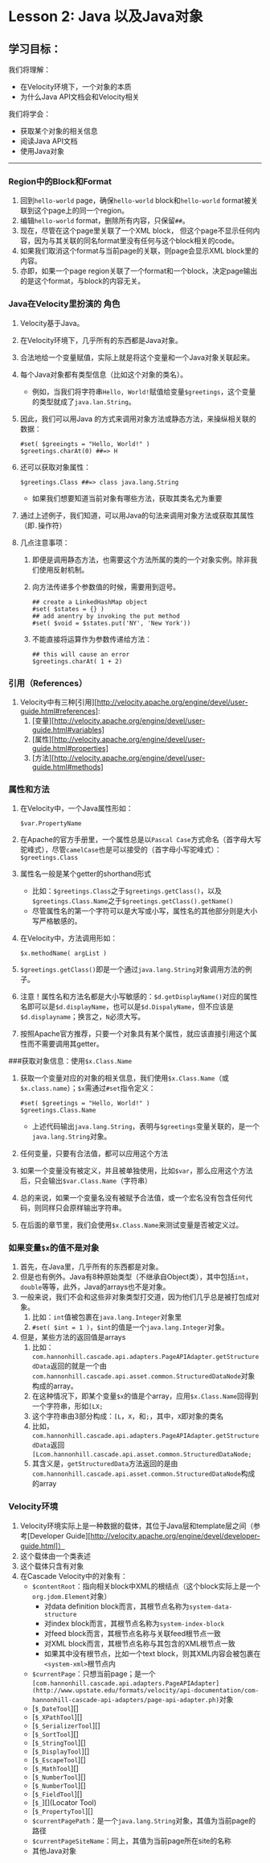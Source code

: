 # Lesson 2: Java 以及Java对象

## 学习目标：

我们将理解：

* 在Velocity环境下，一个对象的本质
* 为什么Java API文档会和Velocity相关

我们将学会：

* 获取某个对象的相关信息
* 阅读Java API文档
* 使用Java对象

-------

### Region中的Block和Format

1. 回到`hello-world` page，确保`hello-world` block和`hello-world` format被关联到这个page上的同一个region。
2. 编辑`hello-world` format，删除所有内容，只保留`##`。
3. 现在，尽管在这个page里关联了一个XML block， 但这个page不显示任何内容，因为与其关联的同名format里没有任何与这个block相关的code。
4. 如果我们取消这个format与当前page的关联，则page会显示XML block里的内容。
5. 亦即，如果一个page region关联了一个format和一个block，决定page输出的是这个format，与block的内容无关。

### Java在Velocity里扮演的 角色

1. Velocity基于Java。

2. 在Velocity环境下，几乎所有的东西都是Java对象。

3. 合法地给一个变量赋值，实际上就是将这个变量和一个Java对象关联起来。

4. 每个Java对象都有类型信息（比如这个对象的类名）。

   * 例如，当我们将字符串`Hello, World!`赋值给变量`$greetings`，这个变量的类型就成了`java.lan.String`。

5. 因此，我们可以用Java 的方式来调用对象方法或静态方法，来操纵相关联的数据：

   ```Velocity
   #set( $greeingts = "Hello, World!" )
   $greetings.charAt(0) ##=> H
   ```

6. 还可以获取对象属性：

   ```velocity
   $greetings.Class ##=> class java.lang.String
   ```

   * 如果我们想要知道当前对象有哪些方法，获取其类名尤为重要

7. 通过上述例子，我们知道，可以用Java的句法来调用对象方法或获取其属性（即`.`操作符）

8. 几点注意事项：

   1. 即便是调用静态方法，也需要这个方法所属的类的一个对象实例。除非我们使用反射机制。

   2. 向方法传递多个参数值的时候，需要用到逗号。

      ```velocity
      ## create a LinkedHashMap object
      #set( $states = {} )
      ## add anentry by invoking the put method
      #set( $void = $states.put('NY', 'New York'))
      ```

   3. 不能直接将运算作为参数传递给方法：

      ```velocity
      ## this will cause an error
      $greetings.charAt( 1 + 2)
      ```

### 引用（References）

1. Velocity中有三种[引用][http://velocity.apache.org/engine/devel/user-guide.html#references]:
   1. [变量][http://velocity.apache.org/engine/devel/user-guide.html#variables]
   2. [属性][http://velocity.apache.org/engine/devel/user-guide.html#properties]
   3. [方法][http://velocity.apache.org/engine/devel/user-guide.html#methods]

### 属性和方法

1. 在Velocity中，一个Java属性形如：

   ```velocity
   $var.PropertyName
   ```

2. 在Apache的官方手册里，一个属性总是以`Pascal Case`方式命名（首字母大写驼峰式），尽管`camelCase`也是可以接受的（首字母小写驼峰式）：`$greetings.Class`

3. 属性名一般是某个getter的shorthand形式

   * 比如：`$greetings.Class`之于`$greetings.getClass()`，以及`$greetings.Class.Name`之于`$greetings.getClass().getName()`
   * 尽管属性名的第一个字符可以是大写或小写，属性名的其他部分则是大小写严格敏感的。

4. 在Velocity中，方法调用形如：

   ```velocity
   $x.methodName( argList )
   ```

5. `$greetings.getClass()`即是一个通过`java.lang.String`对象调用方法的例子。

6. 注意！属性名和方法名都是大小写敏感的：`$d.getDisplayName()`对应的属性名即可以是`$d.displayName`，也可以是`$d.DispalyName`，但不应该是`$d.displayname`；换言之，`N`必须大写。

7. 按照Apache官方推荐，只要一个对象具有某个属性，就应该直接引用这个属性而不需要调用其getter。

###获取对象信息：使用`$x.Class.Name`

1. 获取一个变量对应的对象的相关信息，我们使用`$x.Class.Name`（或`$x.class.name`）；`$x`需通过`#set`指令定义：

   ```velocity
   #set( $greetings = "Hello, World!" )
   $greetings.Class.Name
   ```

   * 上述代码输出`java.lang.String`，表明与`$greetings`变量关联的，是一个`java.lang.String`对象。

2. 任何变量，只要有合法值，都可以应用这个方法

3. 如果一个变量没有被定义，并且被单独使用，比如`$var`，那么应用这个方法后，只会输出`$var.Class.Name`（字符串）

4. 总的来说，如果一个变量名没有被赋予合法值，或一个宏名没有包含任何代码，则同样只会原样输出字符串。

5. 在后面的章节里，我们会使用`$x.Class.Name`来测试变量是否被定义过。

### 如果变量`$x`的值不是对象

1. 首先，在Java里，几乎所有的东西都是对象。
2. 但是也有例外。Java有8种原始类型（不继承自Object类），其中包括`int`，`double`等等，此外，Java的arrays也不是对象。
3. 一般来说，我们不会和这些非对象类型打交道，因为他们几乎总是被打包成对象。
   1. 比如：`int`值被包裹在`java.lang.Integer`对象里
   2. `#set( $int = 1 )`，`$int`的值是一个`java.lang.Integer`对象。
4. 但是，某些方法的返回值是arrays
   1. 比如：`com.hannonhill.cascade.api.adapters.PageAPIAdapter.getStructuredData`返回的就是一个由`com.hannonhill.cascade.api.asset.common.StructuredDataNode`对象构成的array。
   2. 在这种情况下，即某个变量`$x`的值是个array，应用`$x.Class.Name`回得到一个字符串，形如`[LX;`
   3. 这个字符串由3部分构成：`[L`，`X`，和`;`，其中，`X`即对象的类名
   4. 比如，`com.hannonhill.cascade.api.adapters.PageAPIAdapter.getStructuredData`返回`[Lcom.hannonhill.cascade.api.asset.common.StructuredDataNode;`
   5. 其含义是，`getStructuredData`方法返回的是由`com.hannonhill.cascade.api.asset.common.StructuredDataNode`构成的array

### Velocity环境

1. Velocity环境实际上是一种数据的载体，其位于Java层和template层之间（参考[Developer Guide][http://velocity.apache.org/engine/devel/developer-guide.html]）
2. 这个载体由一个类表述
3. 这个载体只含有对象
4. 在Cascade Velocity中的对象有：
   * `$contentRoot`：指向相关block中XML的根结点（这个block实际上是一个`org.jdom.Element`对象）
     * 对data definition block而言，其根节点名称为`system-data-structure`
     * 对index block而言，其根节点名称为`system-index-block`
     * 对feed block而言，其根节点名称与关联feed根节点一致
     * 对XML block而言，其根节点名称与其包含的XML根节点一致
     * 如果其中没有根节点，比如一个text block，则其XML内容会被包裹在`<system-xml>`根节点内
   * `$currentPage`：只想当前page；是一个`[com.hannonhill.cascade.api.adapters.PageAPIAdapter](http://www.upstate.edu/formats/velocity/api-documentation/com-hannonhill-cascade-api-adapters/page-api-adapter.ph)`对象
   * [`$_DateTool`][]
   * [`$_XPathTool`][]
   * [`$_SerializerTool`][]
   * [`$_SortTool`][]
   * [`$_StringTool`][]
   * [`$_DisplayTool`][]
   * [`$_EscapeTool`][]
   * [`$_MathTool`][]
   * [`$_NumberTool`][]
   * [`$_NumberTool`][]
   * [`$_FieldTool`][]
   * [`$_`][](Locator Tool)
   * [`$_PropertyTool`][]
   * `$currentPagePath`：是一个`java.lang.String`对象，其值为当前page的路径
   * `$currentPageSiteName`：同上，其值为当前page所在site的名称
   * 其他Java对象